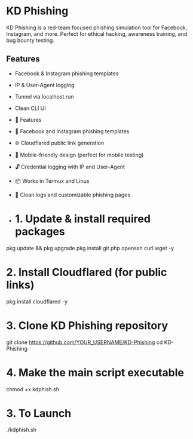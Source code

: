 # KD Phishing

KD Phishing is a red-team focused phishing simulation tool for Facebook, Instagram, and more. Perfect for ethical hacking, awareness training, and bug bounty testing.

## Features
- Facebook & Instagram phishing templates
- IP & User-Agent logging
- Tunnel via localhost.run
- Clean CLI UI
- 🚀 Features

- 🎯 Facebook and Instagram phishing templates
- 🌐 Cloudflared public link generation
- 📱 Mobile-friendly design (perfect for mobile testing)
- 🔓 Credential logging with IP and User-Agent
- 📦 Works in Termux and Linux
- 📄 Clean logs and customizable phishing pages
- # 1. Update & install required packages
pkg update && pkg upgrade
pkg install git php openssh curl wget -y

# 2. Install Cloudflared (for public links)
pkg install cloudflared -y

# 3. Clone KD Phishing repository
git clone https://github.com/YOUR_USERNAME/KD-Phishing
cd KD-Phishing

# 4. Make the main script executable
chmod +x kdphish.sh
# 3. To Launch
./kdphish.sh
